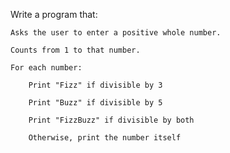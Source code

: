 Write a program that:

    Asks the user to enter a positive whole number.

    Counts from 1 to that number.

    For each number:

        Print "Fizz" if divisible by 3

        Print "Buzz" if divisible by 5

        Print "FizzBuzz" if divisible by both

        Otherwise, print the number itself
